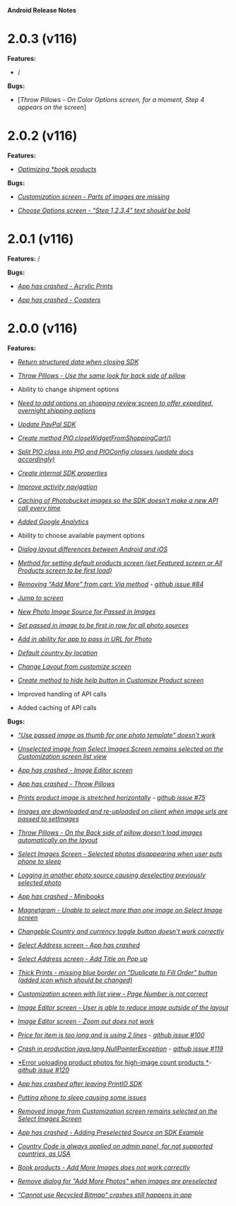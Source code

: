 **Android Release Notes**

### 

2.0.3 (v116)
============

**Features:**

-   /

**Bugs:**

-   [*Throw Pillows - On Color Options screen, for a moment, Step 4 appears on the screen*]

### 

2.0.2 (v116)
============

**Features:**

-   [*Optimizing \*book products*](https://trello.com/c/Re8hgw8x/1175-optimizing-book-products)

**Bugs:**

-   [*Customization screen - Parts of images are missing*](https://trello.com/c/MlV7bjJ6/1162-customization-screen-parts-of-images-are-missing)

-   [*Choose Options screen - "Step 1,2,3,4" text should be bold*](https://trello.com/c/Remds1Fk/1150-choose-options-screen-step-1-2-3-4-text-should-be-bold)

### 

2.0.1 (v116)
============

**Features:** /

**Bugs:**

-   [*App has crashed - Acrylic Prints*](https://trello.com/c/lY2t1MkJ/1179-app-has-crashed-acrylic-prints)

-   [*App has crashed - Coasters*](https://trello.com/c/t6lEFOf3/1176-app-has-crashed-coasters)

### 

2.0.0 (v116)
============

**Features:**

-   [*Return structured data when closing SDK*](https://trello.com/c/urMaVVif/702-medium-priority-return-structured-data-when-closing-sdk)

-   [*Throw Pillows - Use the same look for back side of pillow*](https://trello.com/c/mriyKmBH/1173-throw-pillows-use-the-same-look-for-back-side-of-pillow)

-   Ability to change shipment options

-   [*Need to add options on shopping review screen to offer expedited, overnight shipping options*](https://trello.com/c/nkyzRCpC/1038-need-to-add-options-on-shopping-review-screen-to-offer-expedited-overnight-shipping-options)

-   [*Update PayPal SDK*](https://trello.com/c/yPwQllCl/990-high-priority-update-paypal-sdk)

-   [*Create method PIO.closeWidgetFromShoppingCart()*](https://trello.com/c/ubWau7Vg/988-create-method-pio-closewidgetfromshoppingcart)

-   [*Split PIO class into PIO and PIOConfig classes (update docs accordingly)*](https://trello.com/c/pIRmOLgw/1084-split-pio-class-into-pio-and-pioconfig-classes-update-docs-accordingly)

-   [*Create internal SDK properties*](https://trello.com/c/KlzwAUwb/1092-create-internal-sdk-properties)

-   [*Improve activity navigation*](https://trello.com/c/qfNpfjDx/1085-improve-activity-navigation)

-   [*Caching of Photobucket images so the SDK doesn't make a new API call every time*](https://trello.com/c/E1t8uliG/688-caching-of-photobucket-images-so-the-sdk-doesn-t-make-a-new-api-call-every-time)

-   [*Added Google Analytics*](https://trello.com/c/gcv5S7J1/650-add-google-analytics-tracking-is-there-a-way-to-do-it-without-messing-up-our-partners-ga-implementation)

-   Ability to choose available payment options

-   [*Dialog layout differences between Android and iOS*](https://trello.com/c/enVNbEf0/984-dialog-layout-differences-between-android-and-ios)

-   [*Method for setting default products screen (set Featured screen or All Products screen to be first load)*](https://trello.com/c/omIfhigV/1024-method-for-setting-default-products-screen-set-featured-screen-or-all-products-screen-to-be-first-load)

-   [*Removing “Add More” from cart: Via method*](https://trello.com/c/nyJOKLzU/721-removing-add-more-from-cart-via-method-https-github-com-printdotio-printio-ios-sdk-issues-84) - [*github issue \#84*](https://github.com/printdotio/printio-ios-sdk/issues/84)

-   [*Jump to screen*](https://trello.com/c/mESRwL98/592-jumps-to-screen)

-   [*New Photo Image Source for Passed in Images*](https://trello.com/c/IWSYAUAl/1081-new-photo-image-source-for-passed-in-images)

-   [*Set passed in image to be first in row for all photo sources*](https://trello.com/c/1dOvomG5/174-set-passed-in-image-to-be-first-in-row-for-all-photo-sources-void-setpassedimagefirstinphotosources-bool-set)

-   [*Add in ability for app to pass in URL for Photo*](https://trello.com/c/6qQeFG9h/1037-add-in-ability-for-app-to-pass-in-url-for-photo)

-   [*Default country by location*](https://trello.com/c/z7NydfVo/1011-default-country-by-location)

-   [*Change Layout from customize screen*](https://trello.com/c/pCSDiJZV/730-change-layout-from-customize-screen)

-   [*Create method to hide help button in Customize Product screen*](https://trello.com/c/YEk4qgV7/710-create-method-to-hide-help-button-in-customize-product-screen)

-   Improved handling of API calls

-   Added caching of API calls

**Bugs:**

-   [*“Use passed image as thumb for one photo template" doesn't work*](https://trello.com/c/CNd3kr78/1161-use-passed-image-as-thumb-for-one-photo-template-doesn-t-work)

-   [*Unselected image from Select Images Screen remains selected on the Customization screen list view*](https://trello.com/c/MmexdR6g/1168-unselected-image-from-select-images-screen-remains-selected-on-the-customization-screen-list-view)

-   [*App has crashed - Image Editor screen*](https://trello.com/c/uyBJmTP7/1172-app-has-crashed-image-editor-screen)

-   [*App has crashed - Throw Pillows*](https://trello.com/c/QCll7PUa/1177-app-has-crashed-throw-pillows)

-   [*Prints product image is stretched horizontally*](https://github.com/printdotio/printio-android-sdk/issues/75) - [*github issue \#75*](https://github.com/printdotio/printio-android-sdk/issues/75)

-   [*Images are downloaded and re-uploaded on client when image urls are passed to setImages*](https://trello.com/c/RTDl2cln/978-images-are-downloaded-and-re-uploaded-on-client-when-image-urls-are-passed-to-setimages-274)

-   [*Throw Pillows - On the Back side of pillow doesn't load images automatically on the layout*](https://trello.com/c/fgtQKKh3/1174-throw-pillows-on-the-back-side-of-pillow-doesn-t-load-images-automatically-on-the-layout)

-   [*Select Images Screen - Selected photos disappearing when user puts phone to sleep*](https://trello.com/c/mUeobg4g/1096-select-images-screen-selected-photos-disappearing-when-user-puts-phone-to-sleep)

-   [*Logging in another photo source causing deselecting previously selected photo*](https://trello.com/c/glwAldwl/1171-high-priority-logging-in-another-photo-source-causing-deselecting-previously-selected-photo)

-   [*App has crashed - Minibooks*](https://trello.com/c/FbckvAMj/1169-app-has-crashed-minibooks)

-   [*Magnetgram - Unable to select more than one image on Select Image screen*](https://trello.com/c/kC2oAGaP/1148-magnetgram-unable-to-select-more-than-one-image-on-select-image-screen)

-   [*Changeble Country and currency toggle button doesn't work correctly*](https://trello.com/c/eD5lWtG8/1163-changeble-country-and-currency-toggle-button-doesn-t-work-correctly)

-   [*Select Address screen - App has crashed*](https://trello.com/c/7WZBpKrz/1165-select-address-screen-app-has-crashed)

-   [*Select Address screen - Add Title on Pop up*](https://trello.com/c/N85nt2nS/1166-low-priority-select-address-screen-add-title-on-pop-up)

-   [*Thick Prints - missing blue border on "Duplicate to Fill Order" button (added icon which should be changed)*](https://trello.com/c/kdiNvcOx/834-thick-prints-missing-blue-border-on-duplicate-to-fill-order-button-added-icon-which-should-be-changed)

-   [*Customization screen with list view - Page Number is not correct*](https://trello.com/c/lzETQzJO/1164-customization-screen-with-list-view-page-number-is-not-correct)

-   [*Image Editor screen - User is able to reduce image outside of the layout*](https://trello.com/c/2uJVGKdJ/1145-high-priority-image-editor-screen-user-is-able-to-reduce-image-outside-of-the-layout)

-   [*Image Editor screen - Zoom out does not work*](https://trello.com/c/BRJUh38E/1147-high-priority-image-editor-screen-zoom-out-does-not-work)

-   [*Price for item is too long and is using 2 lines*](https://github.com/printdotio/printio-android-sdk/issues/100) - [*github issue \#100*](https://github.com/printdotio/printio-android-sdk/issues/100)

-   [*Crash in production java.lang.NullPointerException*](https://github.com/printdotio/printio-android-sdk/issues/119) - [*github issue \#119*](https://github.com/printdotio/printio-android-sdk/issues/119)

-   [*Error uploading product photos for high-image count products *](https://github.com/printdotio/printio-android-sdk/issues/120)- [*github issue \#120*](https://github.com/printdotio/printio-android-sdk/issues/120)

-   [*App has crashed after leaving PrintIO SDK*](https://trello.com/c/ZAqidZhj/1153-app-has-crashed-after-leaving-printio-sdk)

-   [*Putting phone to sleep causing some issues*](https://trello.com/c/j6vtUNmN/1152-putting-phone-to-sleep-causing-some-issues)

-   [*Removed image from Customization screen remains selected on the Select Images Screen*](https://trello.com/c/Rhm8saTh/1149-low-priority-removed-image-from-customization-screen-remains-selected-on-the-select-images-screen)

-   [*App has crashed - Adding Preselected Source on SDK Example*](https://trello.com/c/K2BvRXOb/1141-app-has-crashed-adding-preselected-source-on-sdk-example)

-   [*Country Code is always applied on admin panel, for not supported countries, as USA*](https://trello.com/c/12LDm8SX/1124-country-code-is-always-applied-on-admin-panel-for-not-supported-countries-as-usa)

-   [*Book products - Add More Images does not work correctly*](https://trello.com/c/7lE0pX0O/1109-book-products-add-more-images-does-not-work-correctly)

-   [*Remove dialog for "Add More Photos" when images are preselected*](https://trello.com/c/gCnrEHDb/1083-remove-dialog-for-add-more-photos-when-images-are-preselected)

-   [*"Cannot use Recycled Bitmap" crashes still happens in app*](https://trello.com/c/tuPWRztX/774-cannot-use-recycled-bitmap-crashes-still-happens-in-app)

